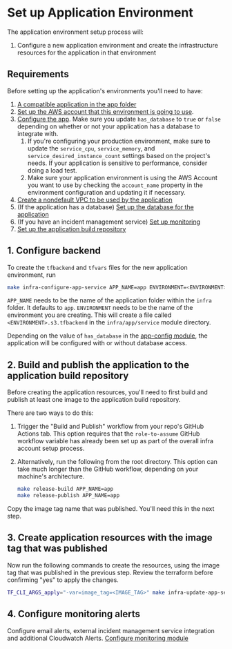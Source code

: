 # Set up Application Environment

The application environment setup process will:

1. Configure a new application environment and create the infrastructure resources for the application in that environment

## Requirements

Before setting up the application's environments you'll need to have:

1. [A compatible application in the app folder](https://github.com/navapbc/template-infra/blob/main/template-only-docs/application-requirements.md)
2. [Set up the AWS account that this environment is going to use](/docs/infra/set-up-aws-account.md).
3. [Configure the app](/infra/app/app-config/main.tf). Make sure you update `has_database` to `true` or `false` depending on whether or not your application has a database to integrate with.
   1. If you're configuring your production environment, make sure to update the `service_cpu`, `service_memory`, and `service_desired_instance_count` settings based on the project's needs. If your application is sensitive to performance, consider doing a load test.
   2. Make sure your application environment is using the AWS Account you want to use by checking the `account_name` property in the environment configuration and updating it if necessary.
4. [Create a nondefault VPC to be used by the application](./set-up-network.md)
5. (If the application has a database) [Set up the database for the application](./set-up-database.md)
6. (If you have an incident management service) [Set up monitoring](./set-up-monitoring-alerts.md)
7. [Set up the application build repository](./set-up-app-build-repository.md)

## 1. Configure backend

To create the `tfbackend` and `tfvars` files for the new application environment, run

```bash
make infra-configure-app-service APP_NAME=app ENVIRONMENT=<ENVIRONMENT>
```

`APP_NAME` needs to be the name of the application folder within the `infra` folder. It defaults to `app`.
`ENVIRONMENT` needs to be the name of the environment you are creating. This will create a file called `<ENVIRONMENT>.s3.tfbackend` in the `infra/app/service` module directory.

Depending on the value of `has_database` in the [app-config module](/infra/app/app-config/main.tf), the application will be configured with or without database access.

## 2. Build and publish the application to the application build repository

Before creating the application resources, you'll need to first build and publish at least one image to the application build repository.

There are two ways to do this:

1. Trigger the "Build and Publish" workflow from your repo's GitHub Actions tab. This option requires that the `role-to-assume` GitHub workflow variable has already been set up as part of the overall infra account setup process.
2. Alternatively, run the following from the root directory. This option can take much longer than the GitHub workflow, depending on your machine's architecture.

    ```bash
    make release-build APP_NAME=app
    make release-publish APP_NAME=app
    ```

Copy the image tag name that was published. You'll need this in the next step.

## 3. Create application resources with the image tag that was published

Now run the following commands to create the resources, using the image tag that was published in the previous step. Review the terraform before confirming "yes" to apply the changes.

```bash
TF_CLI_ARGS_apply="-var=image_tag=<IMAGE_TAG>" make infra-update-app-service APP_NAME=app ENVIRONMENT=<ENVIRONMENT>
```

## 4. Configure monitoring alerts

Configure email alerts, external incident management service integration and additional Cloudwatch Alerts.
[Configure monitoring module](./set-up-monitoring-alerts.md)

